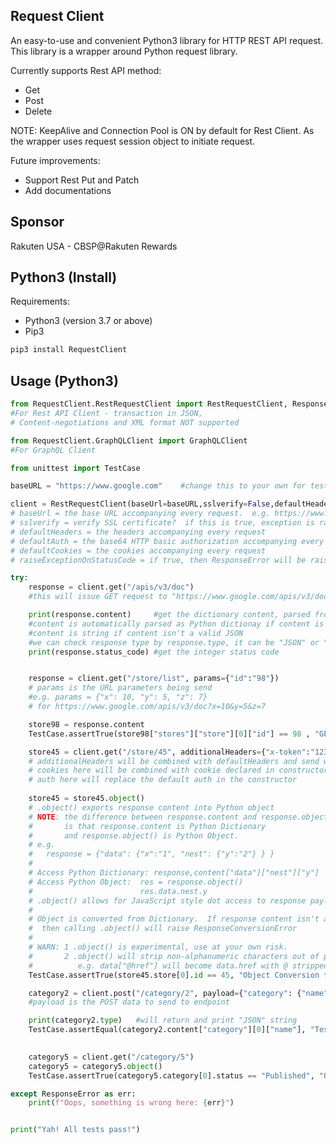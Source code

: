 ##  Request Client 
An easy-to-use and convenient Python3 library for HTTP REST API request.
This library is a wrapper around Python request library.   

Currently supports Rest API method:
- Get
- Post
- Delete

NOTE: KeepAlive and Connection Pool is ON by default for Rest Client.  As the wrapper uses request session object to initiate request.

Future improvements:
- Support Rest Put and Patch
- Add documentations

## Sponsor
[logo]: https://upload.wikimedia.org/wikipedia/commons/thumb/4/4c/Rakuten_Global_Brand_Logo.svg/2880px-Rakuten_Global_Brand_Logo.svg.png
Rakuten USA - CBSP@Rakuten Rewards

## Python3 (Install)  
Requirements:
- Python3 (version 3.7 or above)
- Pip3
```bash
pip3 install RequestClient
````

## Usage (Python3)
```python
from RequestClient.RestRequestClient import RestRequestClient, ResponseError
#For Rest API Client - transaction in JSON, 
# Content-negotiations and XML format NOT supported

from RequestClient.GraphQLClient import GraphQLClient
#For GraphQL Client

from unittest import TestCase

baseURL = "https://www.google.com"    #change this to your own for testing

client = RestRequestClient(baseUrl=baseURL,sslverify=False,defaultHeaders={"x-admin":"true"}, defaultAuth={"username":"password"}, defaultCookies={"token":"123"}, raiseExceptionOnStatusCode=True)
# baseUrl = the base URL accompanying every request.  e.g. https://www.google.com is the base URL for https://www.google.com/apis/v3/doc/123
# sslverify = verify SSL certificate?  if this is true, exception is raised on invalid SSL cert
# defaultHeaders = the headers accompanying every request
# defaultAuth = the base64 HTTP basic authorization accompanying every request
# defaultCookies = the cookies accompanying every request 
# raiseExceptionOnStatusCode = if true, then ResponseError will be raised for 4xx and 5xx response code

try:
    response = client.get("/apis/v3/doc")
    #this will issue GET request to "https://www.google.com/apis/v3/doc"

    print(response.content)     #get the dictionary content, parsed from JSON response
    #content is automatically parsed as Python dictionay if content is JSON
    #content is string if content isn't a valid JSON
    #we can check response type by response.type, it can be "JSON" or "RAW"
    print(response.status_code) #get the integer status code


    response = client.get("/store/list", params={"id":"98"})
    # params is the URL parameters being send 
    #e.g. params = {"x": 10, "y": 5, "z": 7} 
    # for https://www.google.com/apis/v3/doc?x=10&y=5&z=7    

    store98 = response.content   
    TestCase.assertTrue(store98["stores"]["store"][0]["id"] == 98 , "GET Test Failed")

    store45 = client.get("/store/45", additionalHeaders={"x-token":"123"}, params={"x":"1"}, cookies={"session":"123"}, auth={"username":"password"})
    # additionalHeaders will be combined with defaultHeaders and send with request
    # cookies here will be combined with cookie declared in constructor
    # auth here will replace the default auth in the constructor
    
    store45 = store45.object()
    # .object() exports response content into Python object
    # NOTE: the difference between response.content and response.object() 
    #       is that response.content is Python Dictionary
    #       and response.object() is Python Object.
    # e.g.  
    #   response = {"data": {"x":"1", "nest": {"y":"2"} } }
    # 
    # Access Python Dictionary: response,content["data"]["nest"]["y"]
    # Access Python Object:  res = response.object()
    #                        res.data.nest.y
    # .object() allows for JavaScript style dot access to response payload 
    #
    # Object is converted from Dictionary.  If response content isn't a valid JSON,
    #  then calling .object() will raise ResponseConversionError
    #
    # WARN: 1 .object() is experimental, use at your own risk.  
    #       2 .object() will strip non-alphanumeric characters out of property name
    #          e.g. data["@href"] will become data.href with @ stripped out
    TestCase.assertTrue(store45.store[0].id == 45, "Object Conversion test failed")

    category2 = client.post("/category/2", payload={"category": {"name":"Testing123", "modifiedBy":"Randy"}})
    #payload is the POST data to send to endpoint

    print(category2.type)   #will return and print "JSON" string
    TestCase.assertEqual(category2.content["category"][0]["name"], "Testing123", "Post Raw Python Dictionary Failed")

    
    category5 = client.get("/category/5")
    category5 = category5.object()
    TestCase.assertTrue(category5.category[0].status == "Published", "Object Conversion test failed")

except ResponseError as err:
    print(f"Oops, something is wrong here: {err}")


print("Yah! All tests pass!")
```

    
    

